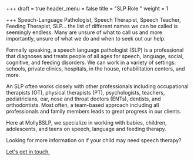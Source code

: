 +++
draft = true
header_menu = false
title = "SLP Role "
weight = 1

+++
Speech-Language Pathologist, Speech Therapist, Speech Teacher, Feeding Therapist, SLP… the list of different names we can be called is seemingly endless. Many are unsure of what to call us and more importantly, unsure of what we do and when to seek out our help.

Formally speaking, a speech language pathologist (SLP) is a professional that diagnoses and treats people of all ages for speech, language, social, cognitive, and feeding disorders. We can work in a variety of settings: schools, private clinics, hospitals, in the house, rehabilitation centers, and more.

An SLP often works closely with other professionals including occupational therapists (OT), physical therapists (PT), psychologists, teachers, pediatricians, ear, nose and throat doctors (ENTs), dentists, and orthodontists. Most often, a team-based approach including all professionals and family members leads to great progress in our clients.

Here at MollyBSLP, we specialize in working with babies, children,  adolescents, and teens on speech, language and feeding therapy.

Looking for more information on if your child may need speech therapy?

[Let's get in touch.](/#let-s-get-in-touch)